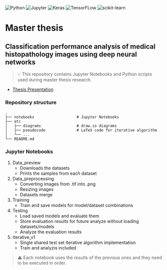 ![Python](https://img.shields.io/badge/Python-14354C?style=for-the-badge&logo=python&logoColor=white)
![Jupyter](https://img.shields.io/badge/Jupyter-gray?style=for-the-badge&logo=Jupyter)
![Keras](https://img.shields.io/badge/Keras-%23D00000.svg?style=for-the-badge&logo=Keras&logoColor=white)
![TensorFLow](https://img.shields.io/badge/TensorFlow-FF6F00?style=for-the-badge&logo=tensorflow&logoColor=white)
![scikit-learn](https://img.shields.io/badge/scikit--learn-%23F7931E.svg?style=for-the-badge&logo=scikit-learn&logoColor=white)

# Master thesis

## Classification performance analysis of medical histopathology images using deep neural networks

>💡 This repository contains Jupyter Notebooks and Python scripts used during master thesis research.
- [Thesis Presentation](./etc/250_23-24_Durdov-Božo_516-2022_Master_Thesis_presentation.pdf)

### Repository structure

    .
    ├── notebooks                   # Jupyter Notebooks
    ├── etc
    │   ├── diagrams                # draw.io diagrams 
    │   ├── pseudocode              # LaTeX code for iterative algorithm
    │   └── ...
    └── README.md


### Jupyter Notebooks

1. Data_preview
   - Downloads the datasets
   - Prints the samples from each dataset
2. Data_preprocessing
   - Converting images from .tif into .png
   - Resizing images
   - Datasets merge
3. Training
   - Train and save models for model/dataset combinations
4. Testing
   - Load saved models and evaluate them
   - Store evaluation results for future analyze without loading datasets/models
   - Analyze the evaluation results
5. Iterative_v1
   - Single shared test set iterative algorithm implementation
   - Train and analyzis included

>⚠️ Each notebook uses the results of the previous ones and they need to be executed in order.


